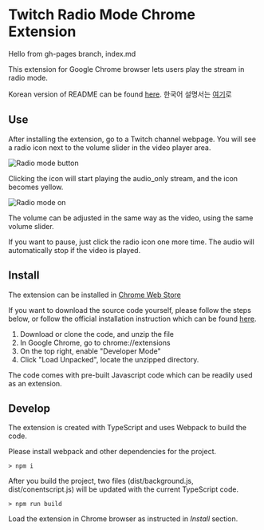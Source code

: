 # Twitch Radio Mode Chrome Extension


Hello from gh-pages branch, index.md


This extension for Google Chrome browser lets users play the stream in radio mode.

Korean version of README can be found [here](https://github.com/c-rainbow/twitch-audio-web/blob/master/readme/README.ko.md).
한국어 설명서는 [여기](https://github.com/c-rainbow/twitch-audio-web/blob/master/readme/README.ko.md)로

## Use

After installing the extension, go to a Twitch channel webpage. You will see a radio icon next to the volume slider in the video player area.

![Radio mode button](https://raw.githubusercontent.com/c-rainbow/twitch-audio-web/master/public/images/radiobutton.png)

Clicking the icon will start playing the audio_only stream, and the icon becomes yellow.

![Radio mode on](https://raw.githubusercontent.com/c-rainbow/twitch-audio-web/master/public/images/radiomode.png)

The volume can be adjusted in the same way as the video, using the same volume slider.

If you want to pause, just click the radio icon one more time. The audio will automatically stop if the video is played.



## Install

The extension can be installed in [Chrome Web Store](https://chrome.google.com/webstore/detail/twitch-radio-mode/dbojkfdnamfipdnlknbpjphemjnldeoo)

If you want to download the source code yourself, please follow the steps below, or follow the official installation instruction which can be found [here](https://developer.chrome.com/extensions/getstarted).

1. Download or clone the code, and unzip the file
2. In Google Chrome, go to chrome://extensions
3. On the top right, enable "Developer Mode"
4. Click "Load Unpacked", locate the unzipped directory.

The code comes with pre-built Javascript code which can be readily used as an extension.


## Develop

The extension is created with TypeScript and uses Webpack to build the code.

Please install webpack and other dependencies for the project.

```
> npm i
```

After you build the project, two files (dist/background.js, dist/conentscript.js) will be updated with the current TypeScript code.

```
> npm run build
```

Load the extension in Chrome browser as instructed in _Install_ section.